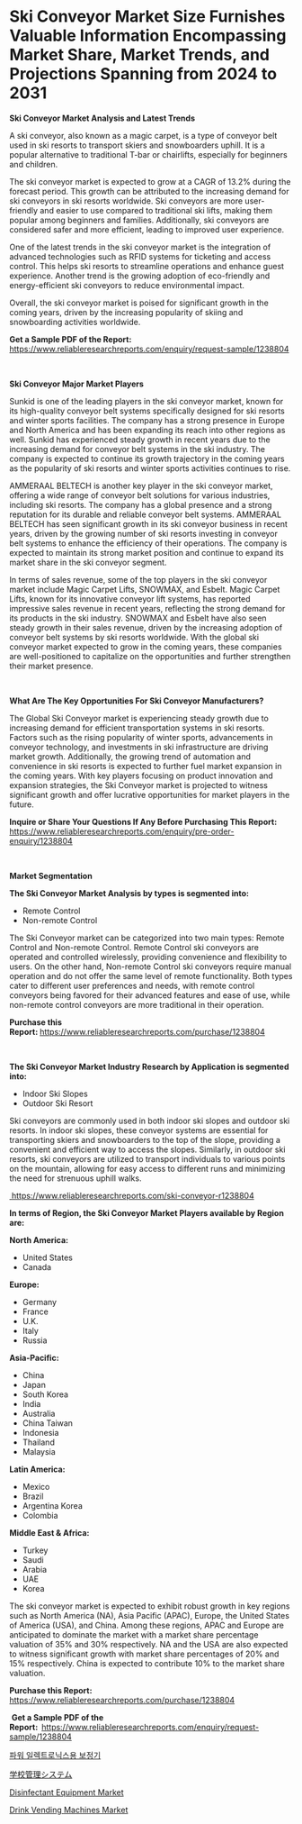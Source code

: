 <p><h1>Ski Conveyor Market Size Furnishes Valuable Information Encompassing Market Share, Market Trends, and Projections Spanning from 2024 to 2031</h1></p><p><strong>Ski Conveyor Market Analysis and Latest Trends</strong></p>
<p><p>A ski conveyor, also known as a magic carpet, is a type of conveyor belt used in ski resorts to transport skiers and snowboarders uphill. It is a popular alternative to traditional T-bar or chairlifts, especially for beginners and children.</p><p>The ski conveyor market is expected to grow at a CAGR of 13.2% during the forecast period. This growth can be attributed to the increasing demand for ski conveyors in ski resorts worldwide. Ski conveyors are more user-friendly and easier to use compared to traditional ski lifts, making them popular among beginners and families. Additionally, ski conveyors are considered safer and more efficient, leading to improved user experience.</p><p>One of the latest trends in the ski conveyor market is the integration of advanced technologies such as RFID systems for ticketing and access control. This helps ski resorts to streamline operations and enhance guest experience. Another trend is the growing adoption of eco-friendly and energy-efficient ski conveyors to reduce environmental impact.</p><p>Overall, the ski conveyor market is poised for significant growth in the coming years, driven by the increasing popularity of skiing and snowboarding activities worldwide.</p></p>
<p><strong>Get a Sample PDF of the Report:&nbsp;</strong> <a href="https://www.reliableresearchreports.com/enquiry/request-sample/1238804">https://www.reliableresearchreports.com/enquiry/request-sample/1238804</a></p>
<p>&nbsp;</p>
<p><strong>Ski Conveyor Major Market Players</strong></p>
<p><p>Sunkid is one of the leading players in the ski conveyor market, known for its high-quality conveyor belt systems specifically designed for ski resorts and winter sports facilities. The company has a strong presence in Europe and North America and has been expanding its reach into other regions as well. Sunkid has experienced steady growth in recent years due to the increasing demand for conveyor belt systems in the ski industry. The company is expected to continue its growth trajectory in the coming years as the popularity of ski resorts and winter sports activities continues to rise.</p><p>AMMERAAL BELTECH is another key player in the ski conveyor market, offering a wide range of conveyor belt solutions for various industries, including ski resorts. The company has a global presence and a strong reputation for its durable and reliable conveyor belt systems. AMMERAAL BELTECH has seen significant growth in its ski conveyor business in recent years, driven by the growing number of ski resorts investing in conveyor belt systems to enhance the efficiency of their operations. The company is expected to maintain its strong market position and continue to expand its market share in the ski conveyor segment.</p><p>In terms of sales revenue, some of the top players in the ski conveyor market include Magic Carpet Lifts, SNOWMAX, and Esbelt. Magic Carpet Lifts, known for its innovative conveyor lift systems, has reported impressive sales revenue in recent years, reflecting the strong demand for its products in the ski industry. SNOWMAX and Esbelt have also seen steady growth in their sales revenue, driven by the increasing adoption of conveyor belt systems by ski resorts worldwide. With the global ski conveyor market expected to grow in the coming years, these companies are well-positioned to capitalize on the opportunities and further strengthen their market presence.</p></p>
<p>&nbsp;</p>
<p><strong>What Are The Key Opportunities For Ski Conveyor Manufacturers?</strong></p>
<p><p>The Global Ski Conveyor market is experiencing steady growth due to increasing demand for efficient transportation systems in ski resorts. Factors such as the rising popularity of winter sports, advancements in conveyor technology, and investments in ski infrastructure are driving market growth. Additionally, the growing trend of automation and convenience in ski resorts is expected to further fuel market expansion in the coming years. With key players focusing on product innovation and expansion strategies, the Ski Conveyor market is projected to witness significant growth and offer lucrative opportunities for market players in the future.</p></p>
<p><strong>Inquire or Share Your Questions If Any Before Purchasing This Report:</strong> <a href="https://www.reliableresearchreports.com/enquiry/pre-order-enquiry/1238804">https://www.reliableresearchreports.com/enquiry/pre-order-enquiry/1238804</a></p>
<p>&nbsp;</p>
<p><strong>Market Segmentation</strong></p>
<p><strong>The Ski Conveyor Market Analysis by types is segmented into:</strong></p>
<p><ul><li>Remote Control</li><li>Non-remote Control</li></ul></p>
<p><p>The Ski Conveyor market can be categorized into two main types: Remote Control and Non-remote Control. Remote Control ski conveyors are operated and controlled wirelessly, providing convenience and flexibility to users. On the other hand, Non-remote Control ski conveyors require manual operation and do not offer the same level of remote functionality. Both types cater to different user preferences and needs, with remote control conveyors being favored for their advanced features and ease of use, while non-remote control conveyors are more traditional in their operation.</p></p>
<p><strong>Purchase this Report:&nbsp;</strong><a href="https://www.reliableresearchreports.com/purchase/1238804">https://www.reliableresearchreports.com/purchase/1238804</a></p>
<p>&nbsp;</p>
<p><strong>The Ski Conveyor Market Industry Research by Application is segmented into:</strong></p>
<p><ul><li>Indoor Ski Slopes</li><li>Outdoor Ski Resort</li></ul></p>
<p><p>Ski conveyors are commonly used in both indoor ski slopes and outdoor ski resorts. In indoor ski slopes, these conveyor systems are essential for transporting skiers and snowboarders to the top of the slope, providing a convenient and efficient way to access the slopes. Similarly, in outdoor ski resorts, ski conveyors are utilized to transport individuals to various points on the mountain, allowing for easy access to different runs and minimizing the need for strenuous uphill walks.</p></p>
<p><a href="https://www.reliableresearchreports.com/ski-conveyor-r1238804">&nbsp;https://www.reliableresearchreports.com/ski-conveyor-r1238804</a></p>
<p><strong>In terms of Region, the Ski Conveyor Market Players available by Region are:</strong></p>
<p>
    <p> <strong> North America: </strong>
        <ul>
            <li>United States</li>
            <li>Canada</li>
        </ul>
        </p> 
    <p> <strong> Europe: </strong>
        <ul>
            <li>Germany</li>
            <li>France</li>
            <li>U.K.</li>
            <li>Italy</li>
            <li>Russia</li>
        </ul>
        </p> 
    <p> <strong> Asia-Pacific: </strong>
        <ul>
            <li>China</li>
            <li>Japan</li>
            <li>South Korea</li>
            <li>India</li>
            <li>Australia</li>
            <li>China Taiwan</li>
            <li>Indonesia</li>
            <li>Thailand</li>
            <li>Malaysia</li>
        </ul>
        </p> 
    <p> <strong> Latin America: </strong>
        <ul>
            <li>Mexico</li>
            <li>Brazil</li>
            <li>Argentina Korea</li>
            <li>Colombia</li>
        </ul>
        </p> 
    <p> <strong> Middle East & Africa: </strong>
        <ul>
            <li>Turkey</li>
            <li>Saudi</li>
            <li>Arabia</li>
            <li>UAE</li>
            <li>Korea</li>
        </ul>
    </p>
    </p>
<p><p>The ski conveyor market is expected to exhibit robust growth in key regions such as North America (NA), Asia Pacific (APAC), Europe, the United States of America (USA), and China. Among these regions, APAC and Europe are anticipated to dominate the market with a market share percentage valuation of 35% and 30% respectively. NA and the USA are also expected to witness significant growth with market share percentages of 20% and 15% respectively. China is expected to contribute 10% to the market share valuation.</p></p>
<p><strong>Purchase this Report: </strong><a href="https://www.reliableresearchreports.com/purchase/1238804">https://www.reliableresearchreports.com/purchase/1238804</a></p>
<p>&nbsp;<strong>Get a Sample PDF of the Report:&nbsp;&nbsp;</strong><a href="https://www.reliableresearchreports.com/enquiry/request-sample/1238804">https://www.reliableresearchreports.com/enquiry/request-sample/1238804</a></p>
<p><strong></strong></p>
<p><p><a href="https://github.com/bvubpqd5241630/Market-Research-Report-List-2/blob/main/1650673171311.md">파워 일렉트로닉스용 보정기</a></p><p><a href="https://github.com/FredaJerde/Market-Research-Report-List-1/blob/main/2102597159715.md">学校管理システム</a></p><p><a href="https://github.com/lorenzaSchmeler/Market-Research-Report-List-1/blob/main/disinfectant-equipment-market.md">Disinfectant Equipment Market</a></p><p><a href="https://github.com/ruddyyedelwadw/Market-Research-Report-List-3/blob/main/drink-vending-machines-market.md">Drink Vending Machines Market</a></p></p>